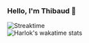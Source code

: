 ### Hello, I'm Thibaud 👋

![Streaktime](https://streak-stats.demolab.com/?user=thibgn)
<br/>
![Harlok's wakatime stats](https://github-readme-stats.vercel.app/api/wakatime?username=rmfy&layout=compact)

<!--
**thibgn/thibgn** is a ✨ _special_ ✨ repository because its `README.md` (this file) appears on your GitHub profile.


Here are some ideas to get you started:

- 🔭 I’m currently working on ...
- 🌱 I’m currently learning ...
- 👯 I’m looking to collaborate on ...
- 🤔 I’m looking for help with ...
- 💬 Ask me about ...
- 📫 How to reach me: ...
- 😄 Pronouns: ...
- ⚡ Fun fact: ...
